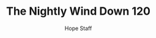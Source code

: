 ---
image: /assets/img/nwd/120_nwd_1corinthians_13_4_b_tpt.png
title: The Nightly Wind Down 120
categories:
  - The Nightly Wind Down
author: Hope Staff
notes: The Nightly Wind Down 120
embed: >-
  EMBED_GOES_HERE
transcript: >-
  SOME LINES OF TEXT START HERE
---
